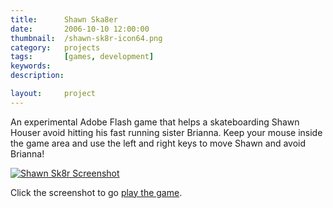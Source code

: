 ```yaml
---
title: 		Shawn Ska8er
date: 		2006-10-10 12:00:00
thumbnail: 	/shawn-sk8r-icon64.png
category: 	projects
tags: 		[games, development]
keywords:
description:

layout: 	project
---
```

An experimental Adobe Flash game that helps a skateboarding Shawn Houser avoid hitting his fast running sister Brianna. Keep your mouse inside the game area and use the left and right keys to move Shawn and avoid Brianna!

[![Shawn Sk8r Screenshot]({{site.asseturl}}/shawn-sk8r-screenshot.png)][shawn-sk8r]

Click the screenshot to go [play the game][shawn-sk8r].

 [shawn-sk8r]: {{site.baseurl}}/shawn-sk8r/
